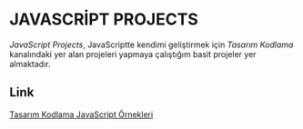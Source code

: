 # JAVASCRİPT PROJECTS

*JavaScript Projects*, JavaScriptte kendimi geliştirmek için *Tasarım Kodlama* kanalındaki yer alan projeleri yapmaya çalıştığım basit projeler yer almaktadır.

## Link

[Tasarım Kodlama JavaScript Örnekleri](https://www.youtube.com/playlist?list=PLHp3SJ11RbQLjQ6MhGnFijxkSeXoOqeDs)